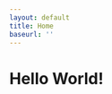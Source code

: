 ```yaml
---
layout: default
title: Home
baseurl: ''
---
```


<div class="d-flex flex-column justify-content-center" style="min-height: calc(100vh - 350px)">
  <div class="p-5 mb-4 bg-dark rounded-3">
    <div class="container-fluid py-5">
      <h1 class="display-1 text-center">Hello World!</h1>
    </div>
  </div>
</div>

